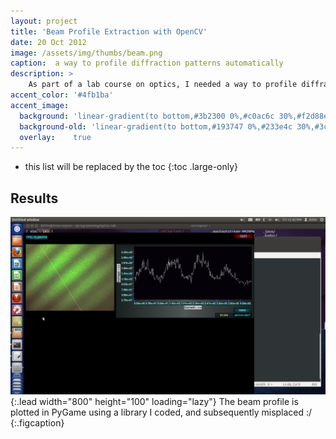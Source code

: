 ```yaml
---
layout: project
title: 'Beam Profile Extraction with OpenCV'
date: 20 Oct 2012
image: /assets/img/thumbs/beam.png
caption:  a way to profile diffraction patterns automatically
description: >
    As part of a lab course on optics, I needed a way to profile diffraction patterns automatically The solution attempted was to capture the pattern with a camera, and use Python-OpenCV to extract the beam profile along an axis.
accent_color: '#4fb1ba'
accent_image:
  background: 'linear-gradient(to bottom,#3b2300 0%,#c0ac6c 30%,#f2d88e 50%,#f4de8c 70%,#cdccc8 100%)'
  background-old: 'linear-gradient(to bottom,#193747 0%,#233e4c 30%,#3c929e 50%,#d5d5d4 70%,#cdccc8 100%)'
  overlay:    true
---
```


* this list will be replaced by the toc
{:toc .large-only}

## Results


![Full-width image](/assets/img/mastersacad/beam.png){:.lead width="800" height="100" loading="lazy"}
The beam profile is plotted in PyGame using a library I coded, and subsequently misplaced :/
{:.figcaption}

